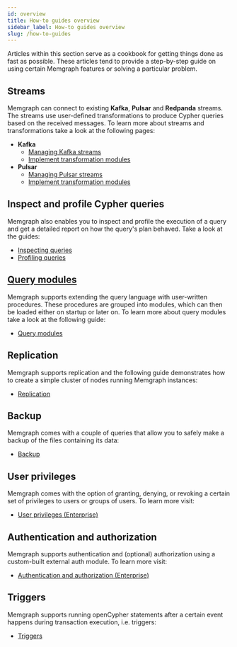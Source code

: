 ```yaml
---
id: overview
title: How-to guides overview
sidebar_label: How-to guides overview
slug: /how-to-guides
---
```


Articles within this section serve as a cookbook for getting things done as fast
as possible. These articles tend to provide a step-by-step guide on using
certain Memgraph features or solving a particular problem.

## Streams

Memgraph can connect to existing **Kafka**, **Pulsar** and **Redpanda** streams.
The streams use user-defined transformations to produce Cypher queries based on
the received messages. To learn more about streams and transformations take a
look at the following pages:

- **Kafka**
  - [Managing Kafka
    streams](/how-to-guides/streams/kafka/kafka-streams.md)
  - [Implement transformation
    modules](/how-to-guides/streams/kafka/implement-transformation-module.md)
- **Pulsar**
  - [Managing Pulsar
    streams](/how-to-guides/streams/pulsar/pulsar-streams.md)
  - [Implement transformation
    modules](/how-to-guides/streams/pulsar/implement-transformation-module.md)

## Inspect and profile Cypher queries

Memgraph also enables you to inspect and profile the execution of a query and
get a detailed report on how the query's plan behaved. Take a look at the
guides:

- [Inspecting queries](/reference-guide/optimizing-queries/inspecting-queries.md)
- [Profiling queries](/reference-guide/optimizing-queries/profiling-queries.md)

## [Query modules](/reference-guide/query-modules/overview.md)

Memgraph supports extending the query language with user-written procedures.
These procedures are grouped into modules, which can then be loaded either on
startup or later on. To learn more about query modules take a look at the
following guide:

- [Query modules](/how-to-guides/query-modules.md)

## Replication

Memgraph supports replication and the following guide demonstrates how to create
a simple cluster of nodes running Memgraph instances:

- [Replication](./replication.md)

## Backup

Memgraph comes with a couple of queries that allow you to safely make a backup
of the files containing its data:

- [Backup](../reference-guide/backup.md)

## User privileges

Memgraph comes with the option of granting, denying, or revoking a certain set
of privileges to users or groups of users. To learn more visit:

- [User privileges (Enterprise)](./manage-user-privileges.md)

## Authentication and authorization

Memgraph supports authentication and (optional) authorization using a
custom-built external auth module. To learn more visit:

- [Authentication and authorization (Enterprise)](./manage-users-using-ldap.md)

## Triggers

Memgraph supports running openCypher statements after a certain event happens
during transaction execution, i.e. triggers:

- [Triggers](/reference-guide/triggers.md)
